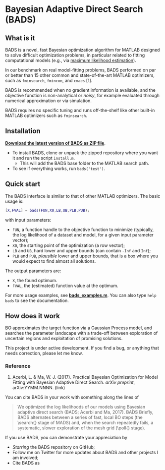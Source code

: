 # Bayesian Adaptive Direct Search (BADS)

## What is it

BADS is a novel, fast Bayesian optimization algorithm for MATLAB designed to solve difficult optimization problems, in particular related to fitting computational models (e.g., via [maximum likelihood estimation](https://en.wikipedia.org/wiki/Maximum_likelihood_estimation)).

In our benchmark on real model-fitting problems, BADS performed on par or better than 15 other common and state-of-the-art MATLAB optimizers, such as `fminsearch`, `fmincon`, and `cmaes` [1].

BADS is recommended when no gradient information is available, and the objective function is non-analytical or *noisy*, for example evaluated through numerical approximation or via simulation. 

BADS requires no specific tuning and runs off-the-shelf like other built-in MATLAB optimizers such as `fminsearch`.

## Installation

[**Download the latest version of BADS as ZIP file**](https://github.com/lacerbi/bads/archive/master.zip).
- To install BADS, clone or unpack the zipped repository where you want it and run the script `install.m`.
   - This will add the BADS base folder to the MATLAB search path.
- To see if everything works, run `bads('test')`.

## Quick start

The BADS interface is similar to that of other MATLAB optimizers. The basic usage is:

```matlab
[X,FVAL] = bads(FUN,X0,LB,UB,PLB,PUB);
```
with input parameters:
- `FUN`, a function handle to the objective function to minimize (typically, the log likelihood of a dataset and model, for a given input parameter vector);
- `X0`, the starting point of the optimization (a row vector);
- `LB` and `UB`, hard lower and upper bounds (can contain `-Inf` and `Inf`);
- `PLB` and `PUB`, *plausible* lower and upper bounds, that is a box where you would expect to find almost all solutions.

The output parameters are:
- `X`, the found optimum.
- `FVAL`, the (estimated) function value at the optimum.

For more usage examples, see [**bads_examples.m**](https://github.com/lacerbi/bads-dev/blob/master/bads_examples.m). You can also type `help bads` to see the documentation.

## How does it work

BO approximates the target function via a Gaussian Process model, and searches the parameter landscape with a trade-off between exploration of uncertain regions and exploitation of promising solutions.

This project is under active development. If you find a bug, or anything that needs correction, please let me know.


### Reference

1. Acerbi, L. & Ma, W. J. (2017). Practical Bayesian Optimization for Model Fitting with Bayesian Adaptive Direct Search. *arXiv preprint*, arXiv:YYMM.NNNN. (link)

You can cite BADS in your work with something along the lines of

> We optimized the log likelihoods of our models using Bayesian adaptive direct search (BADS; Acerbi and Ma, 2017). BADS Briefly, BADS alternates between a series of fast, local BO steps (the \search{} stage of MADS) and, when the search repeatedly fails, a systematic, slower exploration of the mesh grid (\poll{} stage). 

If you use BADS, you can demonstrate your appreciation by

- *Starring* the BADS repository on GitHub;
- Follow me on Twitter for more updates about BADS and other projects I am involved;
- Cite BADS as

